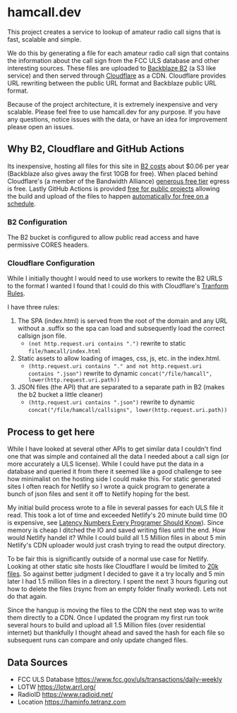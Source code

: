 # hamcall.dev

This project creates a service to lookup of amateur radio call signs that is fast, scalable and simple.

We do this by generating a file for each amateur radio call sign that contains the information about the call sign from the FCC ULS database and other interesting sources. These files are uploaded to [Backblaze B2](https://www.backblaze.com/b2) (a S3 like service) and then served through [Cloudflare](https://www.cloudflare.com) as a CDN. Cloudflare provides URL rewriting between the public URL format and Backblaze public URL format.

Because of the project architecture, it is extremely inexpensive and very scalable. Please feel free to use hamcall.dev for any purpose. If you have any questions, notice issues with the data, or have an idea for improvement please open an issues.

## Why B2, Cloudflare and GitHub Actions

Its inexpensive, hosting all files for this site in [B2 costs](https://www.backblaze.com/b2/cloud-storage-pricing.html) about $0.06 per year (Backblaze also gives away the first 10GB for free). When placed behind Cloudflare's (a member of the Bandwidth Alliance) [generous free tier](https://www.cloudflare.com/plans/#add-ons) egress is free. Lastly GitHub Actions is provided [free for public projects](https://docs.github.com/en/billing/managing-billing-for-github-actions/about-billing-for-github-actions) allowing the build and upload of the files to happen [automatically for free on a schedule](https://github.com/pcunning/hamcall/blob/main/.github/workflows/run-build.yml#L6).

### B2 Configuration

The B2 bucket is configured to allow public read access and have permissive CORES headers.

### Cloudflare Configuration

While I initially thought I would need to use workers to rewite the B2 URLS to the format I wanted I found that I could do this with Cloudflare's [Tranform Rules](https://developers.cloudflare.com/rules/transform). 

I have three rules:

1. The SPA (index.html) is served from the root of the domain and any URL without a .suffix so the spa can load and subsequently load the correct callsign json file. 
    - `(not http.request.uri contains ".")` rewrite to static `file/hamcall/index.html`
2. Static assets to allow loading of images, css, js, etc. in the index.html.
    - `(http.request.uri contains "." and not http.request.uri contains ".json")` rewrite to dynamic `concat("/file/hamcall", lower(http.request.uri.path))`
3. JSON files (the API) that are separated to a separate path in B2 (makes the b2 bucket a little cleaner)
    - `(http.request.uri contains ".json")` rewrite to dynamic `concat("/file/hamcall/callsigns", lower(http.request.uri.path))`


## Process to get here

While I have looked at several other APIs to get similar data I couldn't find one that was simple and contained all the data I needed about a call sign (or more accurately a ULS license). While I could have put the data in a database and queried it from there it seemed like a good challenge to see how minimalist on the hosting side I could make this. For static generated sites I often reach for Netlify so I wrote a quick program to generate a bunch of json files and sent it off to Netlify hoping for the best. 

My initial build process wrote to a file in several passes for each ULS file it read. This took a lot of time and exceeded Netlify's 20 minute build time (IO is expensive, see [Latency Numbers Every Programer Should Know](https://colin-scott.github.io/personal_website/research/interactive_latency.html)). Since memory is cheap I ditched the IO and saved writing files until the end. How would Netlify handel it? While I could build all 1.5 Million files in about 5 min Netlify's CDN uploader would just crash trying to read the output directory. 

To be fair this is significantly outside of a normal use case for Netlify. Looking at other static site hosts like Cloudflare I would be limited to [20k files](https://developers.cloudflare.com/pages/platform/limits#files). So against better judgment I decided to gave it a try locally and 5 min later I had 1.5 million files in a directory. I spent the next 3 hours figuring out how to delete the files (rsync from an empty folder finally worked). Lets not do that again.

Since the hangup is moving the files to the CDN the next step was to write them directly to a CDN. Once I updated the program my first run took several hours to build and upload all 1.5 Million files (over residential internet) but thankfully I thought ahead and saved the hash for each file so subsequent runs can compare and only update changed files.

## Data Sources

- FCC ULS Database https://www.fcc.gov/uls/transactions/daily-weekly
- LOTW https://lotw.arrl.org/
- RadioID https://www.radioid.net/
- Location https://haminfo.tetranz.com